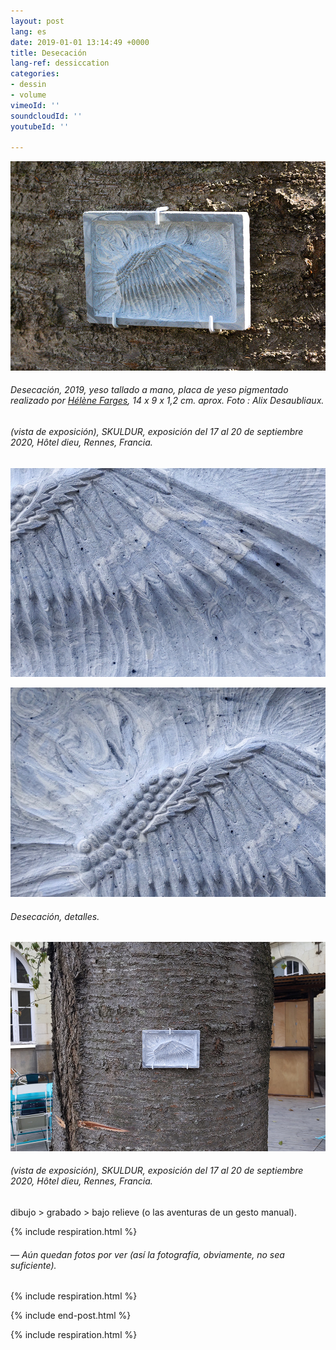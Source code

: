 ```yaml
---
layout: post
lang: es
date: 2019-01-01 13:14:49 +0000
title: Desecación
lang-ref: dessiccation
categories:
- dessin
- volume
vimeoId: ''
soundcloudId: ''
youtubeId: ''

---
```

![](/imgs/disseccation-01.jpg)

###### _Desecación_, 2019, yeso tallado a mano, placa de yeso pigmentado realizado por [Hélène Farges](https://helenefarges.net/), 14 x 9 x 1,2 cm. aprox. Foto : Alix Desaubliaux.

###### (vista de exposición), _SKULDUR_, exposición del 17 al 20 de septiembre 2020, Hôtel dieu, Rennes, Francia.

![](/imgs/disseccation-02.jpg)

![](/imgs/disseccation-03.jpg)

###### _Desecación_, detalles.

![](/imgs/disseccation-04.jpg)

###### (vista de exposición), _SKULDUR_, exposición del 17 al 20 de septiembre 2020, Hôtel dieu, Rennes, Francia.

dibujo > grabado > bajo relieve (o las aventuras de un gesto manual).

{% include respiration.html %}

###### — _Aún quedan fotos por ver (así la fotografía, obviamente, no sea suficiente)._

{% include respiration.html %}

{% include end-post.html %}

{% include respiration.html %}